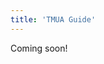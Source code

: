 ```yaml
---
title: 'TMUA Guide'
---
```


Coming soon!

<!-- TMUA Prep material 

https://esat-tmua.ac.uk/tmua-preparation-materials/ -->

